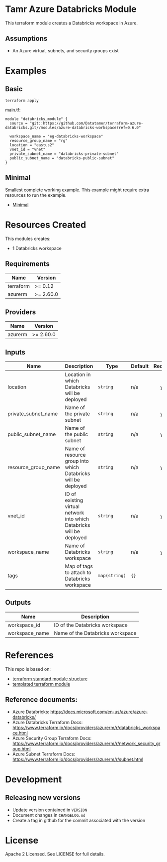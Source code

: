 # Tamr Azure Databricks Module

This terraform module creates a Databricks workspace in Azure.

## Assumptions
* An Azure virtual, subnets, and security groups exist

# Examples
## Basic
`terraform apply`

main.tf:
```
module "databricks_module" {
  source = "git::https://github.com/Datatamer/terraform-azure-databricks.git//modules/azure-databricks-workspace?ref=0.6.0"

  workspace_name = "eg-databricks-workspace"
  resource_group_name = "rg"
  location = "eastus2"
  vnet_id = "vnet"
  private_subnet_name = "databricks-private-subnet"
  public_subnet_name = "databricks-public-subnet"
}
```

## Minimal
Smallest complete working example. This example might require extra resources to run the example.
- [Minimal](https://github.com/Datatamer/terraform-azure-databricks/tree/master/examples/minimal)

# Resources Created
This modules creates:
* 1 Databricks workspace

<!-- BEGINNING OF PRE-COMMIT-TERRAFORM DOCS HOOK -->
## Requirements

| Name | Version |
|------|---------|
| terraform | >= 0.12 |
| azurerm | >= 2.60.0 |

## Providers

| Name | Version |
|------|---------|
| azurerm | >= 2.60.0 |

## Inputs

| Name | Description | Type | Default | Required |
|------|-------------|------|---------|:--------:|
| location | Location in which Databricks will be deployed | `string` | n/a | yes |
| private\_subnet\_name | Name of the private subnet | `string` | n/a | yes |
| public\_subnet\_name | Name of the public subnet | `string` | n/a | yes |
| resource\_group\_name | Name of resource group into which Databricks will be deployed | `string` | n/a | yes |
| vnet\_id | ID of existing virtual network into which Databricks will be deployed | `string` | n/a | yes |
| workspace\_name | Name of Databricks workspace | `string` | n/a | yes |
| tags | Map of tags to attach to Databricks workspace | `map(string)` | `{}` | no |

## Outputs

| Name | Description |
|------|-------------|
| workspace\_id | ID of the Databricks workspace |
| workspace\_name | Name of the Databricks workspace |

<!-- END OF PRE-COMMIT-TERRAFORM DOCS HOOK -->

# References
This repo is based on:
* [terraform standard module structure](https://www.terraform.io/docs/modules/index.html#standard-module-structure)
* [templated terraform module](https://github.com/tmknom/template-terraform-module)

## Reference documents:
* Azure Databricks: https://docs.microsoft.com/en-us/azure/azure-databricks/
* Azure Databricks Terraform Docs: https://www.terraform.io/docs/providers/azurerm/r/databricks_workspace.html
* Azure Security Group Terraform Docs: https://www.terraform.io/docs/providers/azurerm/r/network_security_group.html
* Azure Subnet Terraform Docs: https://www.terraform.io/docs/providers/azurerm/r/subnet.html

# Development
## Releasing new versions
* Update version contained in `VERSION`
* Document changes in `CHANGELOG.md`
* Create a tag in github for the commit associated with the version

# License
Apache 2 Licensed. See LICENSE for full details.
